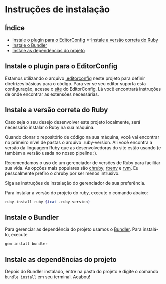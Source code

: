 # Instruções de instalação

## Índice

* [Instale o plugin para o EditorConfig](#instale-o-plugin-para-o-editorconfig)
*-[Instale a versão correta do Ruby](#instale-a-vers%C3%A3o-correta-do-ruby)
* [Instale o Bundler](#instale-o-bundler)
* [Instale as dependências do projeto](#instale-as-depend%C3%AAncias-do-projeto)

## Instale o plugin para o EditorConfig

Estamos utilizando o arquivo [.editorconfig](http://editorconfig.org/) neste
projeto para definir diretrizes básicas para o código. Para ver se seu editor
suporta esta configuração, acesse o [site](http://editorconfig.org/#download)
do EditorConfig. Lá você encontrará instruções de onde encontrar as extensões
necessárias.

## Instale a versão correta do Ruby

Caso seja o seu desejo desenvolver este projeto localmente, será necessário
instalar o Ruby na sua máquina.

Quando clonar o repositório de código na sua máquina, você vai encontrar no
primeiro nível de pastas o arquivo .ruby-version. Ali você encontra a versão da
linguagem Ruby que as desenvolvedoras do site estão usando (e também a versão
usada no nosso pipeline :).

Recomendamos o uso de um gerenciador de versões de Ruby para facilitar sua
vida. As opções mais populares são [chruby][chruby], [rbenv][rbenv] e
[rvm][rvm]. Eu pessoalmente prefiro o chruby por ser menos intrusivo.

Siga as instruções de instalação do gerenciador de sua preferência.

Para instalar a versão do projeto do ruby, execute o comando abaixo:

```bash
ruby-install ruby $(cat .ruby-version)
```

## Instale o Bundler

Para gerenciar as dependência do projeto usamos o [Bundler][bundler].
Para instalá-lo, execute

```bash
gem install bundler
```

## Instale as dependências do projeto

Depois do Bundler instalado, entre na pasta do projeto e digite o comando
`bundle install` em seu terminal. Acabou!

[chruby]: https://github.com/postmodern/chruby/blob/master/README.md
[rbenv]: https://github.com/rbenv/rbenv/blob/master/README.md
[rvm]: https://rvm.io
[bundler]: http://bundler.io